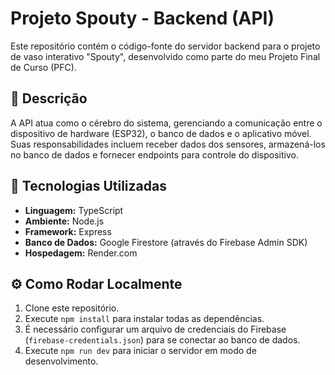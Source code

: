# Projeto Spouty - Backend (API)

Este repositório contém o código-fonte do servidor backend para o projeto de vaso interativo "Spouty", desenvolvido como parte do meu Projeto Final de Curso (PFC).

## 📜 Descrição

A API atua como o cérebro do sistema, gerenciando a comunicação entre o dispositivo de hardware (ESP32), o banco de dados e o aplicativo móvel. Suas responsabilidades incluem receber dados dos sensores, armazená-los no banco de dados e fornecer endpoints para controle do dispositivo.

## 🚀 Tecnologias Utilizadas

- **Linguagem:** TypeScript
- **Ambiente:** Node.js
- **Framework:** Express
- **Banco de Dados:** Google Firestore (através do Firebase Admin SDK)
- **Hospedagem:** Render.com

## ⚙️ Como Rodar Localmente

1.  Clone este repositório.
2.  Execute `npm install` para instalar todas as dependências.
3.  É necessário configurar um arquivo de credenciais do Firebase (`firebase-credentials.json`) para se conectar ao banco de dados.
4.  Execute `npm run dev` para iniciar o servidor em modo de desenvolvimento.